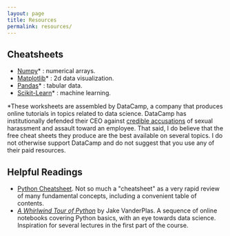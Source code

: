```yaml
---
layout: page
title: Resources
permalink: resources/
---
```


## Cheatsheets


- [Numpy](https://s3.amazonaws.com/assets.datacamp.com/blog_assets/Numpy_Python_Cheat_Sheet.pdf)* : numerical arrays. 
- [Matplotlib](https://s3.amazonaws.com/assets.datacamp.com/blog_assets/Python_Matplotlib_Cheat_Sheet.pdf)* : 2d data visualization.
- [Pandas](https://datacamp-community-prod.s3.amazonaws.com/dbed353d-2757-4617-8206-8767ab379ab3)* : tabular data.  
- [Scikit-Learn](https://s3.amazonaws.com/assets.datacamp.com/blog_assets/Scikit_Learn_Cheat_Sheet_Python.pdf)* : machine learning. 


\*These worksheets are assembled by DataCamp, a company that produces online tutorials in topics related to data science. DataCamp has institutionally defended their CEO against [credible accusations](https://www.buzzfeednews.com/article/daveyalba/datacamp-sexual-harassment-metoo-tech-startup) of sexual harassment and assault toward an employee. That said, I do believe that the free cheat sheets they produce are the best available on several topics. I do not otherwise support DataCamp and do not suggest that you use any of their paid resources. 

## Helpful Readings

- [Python Cheatsheet](https://www.pythoncheatsheet.org/). Not so much a "cheatsheet" as a very rapid review of many fundamental concepts, including a convenient table of contents. 
- [*A Whirlwind Tour of Python*](https://www.oreilly.com/programming/free/files/a-whirlwind-tour-of-python.pdf) by Jake VanderPlas. A sequence of online notebooks covering Python basics, with an eye towards data science. Inspiration for several lectures in the first part of the course. 
